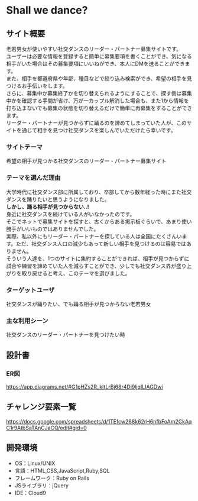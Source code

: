 # Shall we dance?

## サイト概要
老若男女が使いやすい社交ダンスのリーダー・パートナー募集サイトです。  
ユーザーは必要な情報を登録すると簡単に募集要項を書くことができ、気になる相手がいた場合はその募集要項にいいねができ、本人にDMを送ることができます。  
また、相手を都道府県や年齢、種目などで絞り込み検索ができ、希望の相手を見つけるお手伝いをします。  
さらに、募集中か募集終了かを切り替えられるようにすることで、探す側は募集中かを確認する手間が省け、万が一カップル解消した場合も、また1から情報を打ち込まないでも募集の状態を切り替えるだけで簡単に再募集をすることができます。  
リーダー・パートナーが見つからずに踊るのを諦めてしまっていた人が、このサイトを通じて相手を見つけ社交ダンスを楽しんでいただけたら幸いです。

### サイトテーマ
希望の相手が見つかる社交ダンスのリーダー・パートナー募集サイト

### テーマを選んだ理由
大学時代に社交ダンス部に所属しており、卒部してから数年経った時にまた社交ダンスを踊りたいと思うようになりました。  
__しかし、踊る相手が見つからない..!__  
身近に社交ダンスを続けている人がいなかったのです。  
そこでネットで募集サイトを探すと、古くからある掲示板ぐらいで、あまり使い勝手がいいものではありませんでした。  
実際、私以外にもリーダー・パートナーを探している人は全国にたくさんいます。ただ、社交ダンス人口の減少もあって新しい相手を見つけるのは容易ではありません。  
そういう人達を、1つのサイトに集約することができれば、相手が見つからずに試合や練習を諦めていた人を減らすことができ、少しでも社交ダンス界が盛り上がりを取り戻せると考え、このテーマを選びました。

### ターゲットユーザ
社交ダンスが踊りたい、でも踊る相手が見つからない老若男女

### 主な利用シーン
社交ダンスのリーダー・パートナーを見つけたい時

## 設計書

### ER図
<https://app.diagrams.net/#G1pHZs2R_kItLrBj68r4Di9ljqILIAGDwi>

## チャレンジ要素一覧
<https://docs.google.com/spreadsheets/d/1TEfcw268k62rH6nfbFoAm2CkAqC1r9AtbSaTAnCJaCQ/edit#gid=0>

## 開発環境
- OS：Linux/UNIX
- 言語：HTML,CSS,JavaScript,Ruby,SQL
- フレームワーク：Ruby on Rails
- JSライブラリ：jQuery
- IDE：Cloud9
